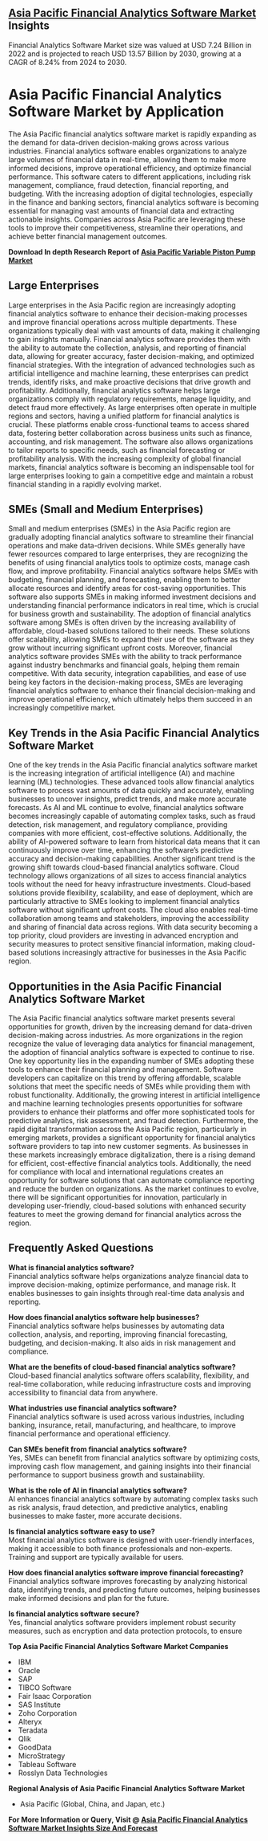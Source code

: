 <h2><a href="https://www.verifiedmarketreports.com/download-sample/?rid=92860&amp;utm_source=Github-Feb&amp;utm_medium=225" target="_blank">Asia Pacific Financial Analytics Software Market</a> Insights</h2><p>Financial Analytics Software Market size was valued at USD 7.24 Billion in 2022 and is projected to reach USD 13.57 Billion by 2030, growing at a CAGR of 8.24% from 2024 to 2030.</p><p><h1>Asia Pacific Financial Analytics Software Market by Application</h1> <p>The Asia Pacific financial analytics software market is rapidly expanding as the demand for data-driven decision-making grows across various industries. Financial analytics software enables organizations to analyze large volumes of financial data in real-time, allowing them to make more informed decisions, improve operational efficiency, and optimize financial performance. This software caters to different applications, including risk management, compliance, fraud detection, financial reporting, and budgeting. With the increasing adoption of digital technologies, especially in the finance and banking sectors, financial analytics software is becoming essential for managing vast amounts of financial data and extracting actionable insights. Companies across Asia Pacific are leveraging these tools to improve their competitiveness, streamline their operations, and achieve better financial management outcomes. <p><strong>Download In depth Research Report of <a href="https://www.verifiedmarketreports.com/download-sample/?rid=236118&amp;utm_source=Pulse-Dec&amp;utm_medium=225" target="_blank">Asia Pacific Variable Piston Pump Market</a></strong></p> </p> <h2>Large Enterprises</h2> <p>Large enterprises in the Asia Pacific region are increasingly adopting financial analytics software to enhance their decision-making processes and improve financial operations across multiple departments. These organizations typically deal with vast amounts of data, making it challenging to gain insights manually. Financial analytics software provides them with the ability to automate the collection, analysis, and reporting of financial data, allowing for greater accuracy, faster decision-making, and optimized financial strategies. With the integration of advanced technologies such as artificial intelligence and machine learning, these enterprises can predict trends, identify risks, and make proactive decisions that drive growth and profitability. Additionally, financial analytics software helps large organizations comply with regulatory requirements, manage liquidity, and detect fraud more effectively. As large enterprises often operate in multiple regions and sectors, having a unified platform for financial analytics is crucial. These platforms enable cross-functional teams to access shared data, fostering better collaboration across business units such as finance, accounting, and risk management. The software also allows organizations to tailor reports to specific needs, such as financial forecasting or profitability analysis. With the increasing complexity of global financial markets, financial analytics software is becoming an indispensable tool for large enterprises looking to gain a competitive edge and maintain a robust financial standing in a rapidly evolving market. </p> <h2>SMEs (Small and Medium Enterprises)</h2> <p>Small and medium enterprises (SMEs) in the Asia Pacific region are gradually adopting financial analytics software to streamline their financial operations and make data-driven decisions. While SMEs generally have fewer resources compared to large enterprises, they are recognizing the benefits of using financial analytics tools to optimize costs, manage cash flow, and improve profitability. Financial analytics software helps SMEs with budgeting, financial planning, and forecasting, enabling them to better allocate resources and identify areas for cost-saving opportunities. This software also supports SMEs in making informed investment decisions and understanding financial performance indicators in real time, which is crucial for business growth and sustainability. The adoption of financial analytics software among SMEs is often driven by the increasing availability of affordable, cloud-based solutions tailored to their needs. These solutions offer scalability, allowing SMEs to expand their use of the software as they grow without incurring significant upfront costs. Moreover, financial analytics software provides SMEs with the ability to track performance against industry benchmarks and financial goals, helping them remain competitive. With data security, integration capabilities, and ease of use being key factors in the decision-making process, SMEs are leveraging financial analytics software to enhance their financial decision-making and improve operational efficiency, which ultimately helps them succeed in an increasingly competitive market. </p> <h2>Key Trends in the Asia Pacific Financial Analytics Software Market</h2> <p>One of the key trends in the Asia Pacific financial analytics software market is the increasing integration of artificial intelligence (AI) and machine learning (ML) technologies. These advanced tools allow financial analytics software to process vast amounts of data quickly and accurately, enabling businesses to uncover insights, predict trends, and make more accurate forecasts. As AI and ML continue to evolve, financial analytics software becomes increasingly capable of automating complex tasks, such as fraud detection, risk management, and regulatory compliance, providing companies with more efficient, cost-effective solutions. Additionally, the ability of AI-powered software to learn from historical data means that it can continuously improve over time, enhancing the software’s predictive accuracy and decision-making capabilities. Another significant trend is the growing shift towards cloud-based financial analytics software. Cloud technology allows organizations of all sizes to access financial analytics tools without the need for heavy infrastructure investments. Cloud-based solutions provide flexibility, scalability, and ease of deployment, which are particularly attractive to SMEs looking to implement financial analytics software without significant upfront costs. The cloud also enables real-time collaboration among teams and stakeholders, improving the accessibility and sharing of financial data across regions. With data security becoming a top priority, cloud providers are investing in advanced encryption and security measures to protect sensitive financial information, making cloud-based solutions increasingly attractive for businesses in the Asia Pacific region. </p> <h2>Opportunities in the Asia Pacific Financial Analytics Software Market</h2> <p>The Asia Pacific financial analytics software market presents several opportunities for growth, driven by the increasing demand for data-driven decision-making across industries. As more organizations in the region recognize the value of leveraging data analytics for financial management, the adoption of financial analytics software is expected to continue to rise. One key opportunity lies in the expanding number of SMEs adopting these tools to enhance their financial planning and management. Software developers can capitalize on this trend by offering affordable, scalable solutions that meet the specific needs of SMEs while providing them with robust functionality. Additionally, the growing interest in artificial intelligence and machine learning technologies presents opportunities for software providers to enhance their platforms and offer more sophisticated tools for predictive analytics, risk assessment, and fraud detection. Furthermore, the rapid digital transformation across the Asia Pacific region, particularly in emerging markets, provides a significant opportunity for financial analytics software providers to tap into new customer segments. As businesses in these markets increasingly embrace digitalization, there is a rising demand for efficient, cost-effective financial analytics tools. Additionally, the need for compliance with local and international regulations creates an opportunity for software solutions that can automate compliance reporting and reduce the burden on organizations. As the market continues to evolve, there will be significant opportunities for innovation, particularly in developing user-friendly, cloud-based solutions with enhanced security features to meet the growing demand for financial analytics across the region. </p> <h2>Frequently Asked Questions</h2> <p><b>What is financial analytics software?</b><br>Financial analytics software helps organizations analyze financial data to improve decision-making, optimize performance, and manage risk. It enables businesses to gain insights through real-time data analysis and reporting.</p> <p><b>How does financial analytics software help businesses?</b><br>Financial analytics software helps businesses by automating data collection, analysis, and reporting, improving financial forecasting, budgeting, and decision-making. It also aids in risk management and compliance.</p> <p><b>What are the benefits of cloud-based financial analytics software?</b><br>Cloud-based financial analytics software offers scalability, flexibility, and real-time collaboration, while reducing infrastructure costs and improving accessibility to financial data from anywhere.</p> <p><b>What industries use financial analytics software?</b><br>Financial analytics software is used across various industries, including banking, insurance, retail, manufacturing, and healthcare, to improve financial performance and operational efficiency.</p> <p><b>Can SMEs benefit from financial analytics software?</b><br>Yes, SMEs can benefit from financial analytics software by optimizing costs, improving cash flow management, and gaining insights into their financial performance to support business growth and sustainability.</p> <p><b>What is the role of AI in financial analytics software?</b><br>AI enhances financial analytics software by automating complex tasks such as risk analysis, fraud detection, and predictive analytics, enabling businesses to make faster, more accurate decisions.</p> <p><b>Is financial analytics software easy to use?</b><br>Most financial analytics software is designed with user-friendly interfaces, making it accessible to both finance professionals and non-experts. Training and support are typically available for users.</p> <p><b>How does financial analytics software improve financial forecasting?</b><br>Financial analytics software improves forecasting by analyzing historical data, identifying trends, and predicting future outcomes, helping businesses make informed decisions and plan for the future.</p> <p><b>Is financial analytics software secure?</b><br>Yes, financial analytics software providers implement robust security measures, such as encryption and data protection protocols, to ensure</p><p><strong>Top Asia Pacific Financial Analytics Software Market Companies</strong></p><div data-test-id=""><p><li>IBM</li><li> Oracle</li><li> SAP</li><li> TIBCO Software</li><li> Fair Isaac Corporation</li><li> SAS Institute</li><li> Zoho Corporation</li><li> Alteryx</li><li> Teradata</li><li> Qlik</li><li> GoodData</li><li> MicroStrategy</li><li> Tableau Software</li><li> Rosslyn Data Technologies</li></p><div><strong>Regional Analysis of&nbsp;Asia Pacific Financial Analytics Software Market</strong></div><ul><li dir="ltr"><p dir="ltr">Asia Pacific (Global, China, and Japan, etc.)</p></li></ul><p><strong>For More Information or Query, Visit @&nbsp;</strong><strong><a href="https://www.verifiedmarketreports.com/product/global-financial-analytics-software-market-growth-status-and-outlook-2019-2024/?utm_source=Github-Feb&amp;utm_medium=225" target="_blank">Asia Pacific Financial Analytics Software Market Insights Size And Forecast</a></strong></p></div><h2>&nbsp;</h2><div data-test-id="">&nbsp;</div>

